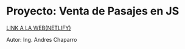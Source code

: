 # Proyecto: Venta de Pasajes en JS

[LINK A LA WEB(NETLIFY)](https://proyecto-venta-pasajes-js.netlify.app/)

Autor: Ing. Andres Chaparro

